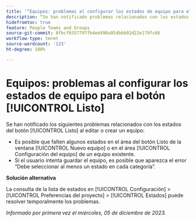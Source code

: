 ```yaml
---
title: '“Equipos: problemas al configurar los estados de equipo para el botón Listo”'
description: “Se han notificado problemas relacionados con los estados del botón [!UICONTROL Listo] al editar o crear un equipo. Hay una solución disponible”.
hidefromtoc: true
feature: People Teams and Groups
source-git-commit: 8fbcf0357797fb4ed490a95dbbb92d22e179fc66
workflow-type: tm+mt
source-wordcount: '123'
ht-degree: 100%

---
```



# Equipos: problemas al configurar los estados de equipo para el botón [!UICONTROL Listo]

<!--

>[!NOTE]
>
>This issue was fixed on January 18, 2024.

-->

Se han notificado los siguientes problemas relacionados con los estados del botón [!UICONTROL Listo] al editar o crear un equipo:

* Es posible que falten algunos estados en el área del botón Listo de la ventana [!UICONTROL Nuevo equipo] o en el área [!UICONTROL Configuración del equipo] de un equipo existente.
* Si el usuario intenta guardar el equipo, es posible que aparezca el error “Debe seleccionar al menos un estado en cada categoría”.

**Solución alternativa**

La consulta de la lista de estados en [!UICONTROL Configuración] > [!UICONTROL Preferencias del proyecto] > [!UICONTROL Estados] puede resolver temporalmente los problemas.

_Informado por primera vez el miércoles, 05 de diciembre de 2023._
